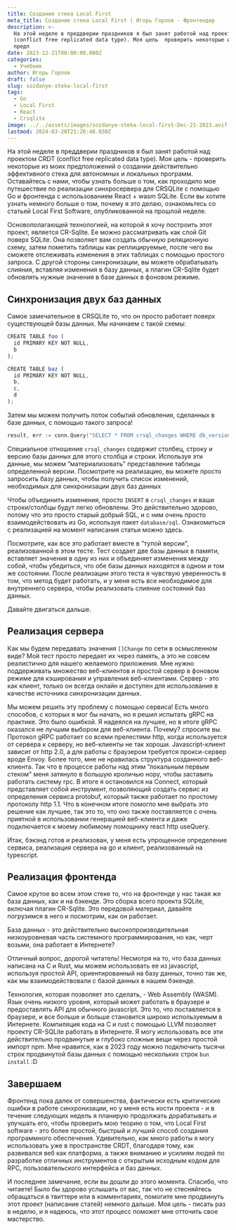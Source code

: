 ```yaml
---
title: Создание стека Local First
meta_title: Создание стека Local First | Игорь Горлов - Фронтeндер
description: >-
  На этой неделе в преддверии праздников я был занят работой над проектом CRDT
  (conflict free replicated data type). Моя цель  проверить некоторые из моих
  предп
date: 2023-12-21T00:00:00.000Z
categories:
  - Учебник
author: Игорь Горлов
draft: false
slug: sozdanye-steka-local-first
tags:
  - Go
  - Local First
  - React
  - Crsqlite
image: ../../assets/images/sozdanye-steka-local-first-Dec-21-2023.avif
lastmod: 2024-03-20T21:26:48.030Z
---
```


На этой неделе в преддверии праздников я был занят работой над проектом CRDT (conflict free replicated data type). Моя цель - проверить некоторые из моих предположений о создании действительно эффективного стека для автономных и локальных программ. Оставайтесь с нами, чтобы узнать больше о том, как проходило мое путешествие по реализации синхросервера для CRSQLite с помощью Go и фронтенда с использованием React + wasm SQLite. Если вы хотите узнать немного больше о том, почему я это делаю, ознакомьтесь со статьей Local First Software, опубликованной на прошлой неделе.

Основополагающей технологией, на которой я хочу построить этот проект, является CR-Sqlite. Ее можно рассматривать как слой Git поверх SQLite. Она позволяет вам создать обычную реляционную схему, затем пометить таблицы как реплицируемые, после чего вы сможете отслеживать изменения в этих таблицах с помощью простого запроса. С другой стороны синхронизации, вы можете обрабатывать слияния, вставляя изменения в базу данных, а плагин CR-Sqlite будет обновлять нужные значения в базе данных в фоновом режиме.

## Синхронизация двух баз данных

Самое замечательное в CRSQLite то, что он просто работает поверх существующей базы данных. Мы начинаем с такой схемы:

```js
CREATE TABLE foo (
  id PRIMARY KEY NOT NULL,
  b
);

CREATE TABLE baz (
  id PRIMARY KEY NOT NULL,
  b,
  c,
  d
);
```

Затем мы можем получить поток событий обновления, сделанных в базе данных, с помощью такого запроса!

```go
result, err := conn.Query("SELECT * FROM crsql_changes WHERE db_version > ? ", currentVersion)
```

Специальное отношение `crsql_changes` содержит столбец, строку и версию базы данных для этого столбца и строки. Используя эти данные, мы можем ”материализовать" представление таблицы определенной версии. Посмотрите на реализацию, вы можете просто запросить базу данных, чтобы получить список изменений, необходимых для синхронизации двух баз данных

Чтобы объединить изменения, просто `INSERT` в `crsql_changes` и ваши строки/столбцы будут легко обновлены. Это действительно здорово, потому что это просто старый добрый SQL, и с ним очень просто взаимодействовать из Go, используя пакет `database/sql`. Ознакомиться с реализацией на момент написания статьи можно здесь.

Посмотрите, как все это работает вместе в ”тупой версии", реализованной в этом тесте. Тест создает две базы данных в памяти, вставляет значения в одну из них и объединяет изменения между собой, чтобы убедиться, что обе базы данных находятся в одном и том же состоянии. После реализации этого теста я чувствую уверенность в том, что метод будет работать, и у меня есть все необходимое для внутреннего сервера, чтобы реализовать слияние состояний баз данных.

Давайте двигаться дальше.

## Реализация сервера

Как мы будем передавать значения `[]Change` по сети в осмысленном виде? Мой тест просто передает их через память, а это не совсем реалистично для нашего желаемого приложения. Мне нужно поддерживать множество веб-клиентов и простой сервер в фоновом режиме для кэширования и управления веб-клиентами. Сервер - это как клиент, только он всегда онлайн и доступен для использования в качестве источника синхронизации данных.

Мы можем решить эту проблему с помощью сервиса! Есть много способов, с которых я мог бы начать, но я решил испытать gRPC на практике. Это было ошибкой. Я надеялся на лучшее, но в итоге gRPC оказался не лучшим выбором для веб-клиента. Почему? спросите вы. Протокол gRPC работает со всеми прелестями http, когда используется от сервера к серверу, но веб-клиенты не так хороши. Javascript-клиент зависит от http 2.0, а для работы с браузером требуется прокси-сервер вроде Envoy. Более того, мне не нравилась структура созданного веб-клиента. Так что в процессе работы над этим ”локальным первым стеком" меня затянуло в большую кроличью нору, чтобы заставить работать систему rpc. В итоге я остановился на Connect, который представляет собой инструмент, позволяющий создать сервис из определения сервиса protobuf, который также работает по простому протоколу http 1.1. Что в конечном итоге помогло мне выбрать это решение как лучшее, так это то, что оно также поставляется с очень приятной в использовании генерацией веб-клиента и даже подключается к моему любимому помощнику react http useQuery.

Итак, бэкэнд готов и реализован, у меня есть упрощенное определение сервиса, реализация сервера на go и клиент, реализованный на typescript.

## Реализация фронтенда

Самое крутое во всем этом стеке то, что на фронтенде у нас такая же база данных, как и на бэкенде. Это сборка всего проекта SQLite, включая плагин CR-Sqlite. Это передовой материал, давайте погрузимся в него и посмотрим, как он работает.

База данных - это действительно высокопроизводительная низкоуровневая часть системного программирования, но как, черт возьми, она работает в Интернете?

Отличный вопрос, дорогой читатель! Несмотря на то, что база данных написана на C и Rust, мы можем использовать ее из javascript, используя простой API, ориентированный на базу данных, точно так же, как мы взаимодействовали с базой данных в нашем бэкенде.

Технология, которая позволяет это сделать, - Web Assembly (WASM). Язык очень низкого уровня, который может работать в браузере и предоставлять API для обычного javascript. Это то, что поставляется в браузере, и все больше и больше становится широко используемым в Интернете. Компиляция кода на C и rust с помощью LLVM позволяет проекту CR-SQLite работать в Интернете. Я могу использовать все эти действительно продвинутые и глубоко сложные вещи через простой импорт npm. Мне нравится, как в 2023 году можно подключить тысячи строк продвинутой базы данных с помощью нескольких строк `bun install` :D

## Завершаем

Фронтенд пока далек от совершенства, фактически есть критические ошибки в работе синхронизации, но у меня есть кости проекта - и в течение следующих недель я планирую продолжать дорабатывать и улучшать его, чтобы проверить мою теорию о том, что Local First software - это более простой, быстрый и лучший способ создания программного обеспечения. Удивительно, как много работы я могу использовать уже в пространстве CRDT, благодаря тому, как развивался веб как платформа, а также вниманию и усилиям людей по разработке отличных инструментов с открытым исходным кодом для RPC, пользовательского интерфейса и баз данных.

И последнее замечание, если вы дошли до этого момента. Спасибо, что читаете! Было бы здорово услышать от вас, так что не стесняйтесь обращаться в твиттере или в комментариях, помогите мне продвинуть этот проект (написание статей) немного дальше. Моя цель - писать раз в неделю, и я надеюсь, что этот процесс поможет мне отточить свое мастерство.
